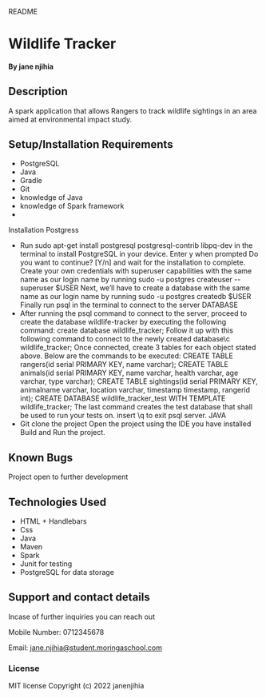 README

# Wildlife Tracker

#### By **jane njihia**

## Description
A spark application that allows Rangers to track wildlife sightings in an area aimed at environmental impact study.

## Setup/Installation Requirements

* PostgreSQL
* Java 
* Gradle 
* Git
* knowledge of Java 
* knowledge of Spark framework 
* 
Installation
Postgress
* Run sudo apt-get install postgresql postgresql-contrib libpq-dev in the terminal to install PostgreSQL in your device.
  Enter y when prompted Do you want to continue? [Y/n] and wait for the installation to complete.
  Create your own credentials with superuser capabilities with the same name as our login name by running sudo -u postgres createuser --superuser $USER
  Next, we’ll have to create a database with the same name as our login name by running sudo -u postgres createdb $USER
  Finally run psql in the terminal to connect to the server
DATABASE
* After running the psql command to connect to the server, proceed to create the database wildlife-tracker by executing the following command: create database wildlife_tracker;
  Follow it up with this following command to connect to the newly created database\c wildlife_tracker;
  Once connected, create 3 tables for each object stated above. Below are the commands to be executed:
  CREATE TABLE rangers(id serial PRIMARY KEY, name varchar);
  CREATE TABLE animals(id serial PRIMARY KEY, name varchar, health varchar, age varchar, type varchar);
  CREATE TABLE sightings(id serial PRIMARY KEY, animalname varchar, location varchar, timestamp timestamp, rangerid int);
  CREATE DATABASE wildlife_tracker_test WITH TEMPLATE wildlife_tracker;
  The last command creates the test database that shall be used to run your tests on. insert \q to exit psql server.
JAVA
* Git clone the project Open the project using the IDE you have installed
  Build and Run the project.

## Known Bugs
Project open to further development

## Technologies Used
<ul>
<li>HTML + Handlebars</li>
<li>Css</li>
<li>Java</li>
<li>Maven</li>
<li>Spark</li>
<li>Junit for testing</li>
<li>PostgreSQL for data storage</li>
</ul>

## Support and contact details
Incase of further inquiries you can reach out

Mobile Number: 0712345678

Email: jane.njihia@student.moringaschool.com

### License
MIT license Copyright (c) 2022 janenjihia


